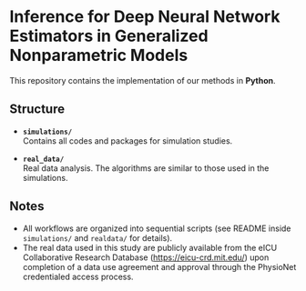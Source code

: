 # Inference for Deep Neural Network Estimators in Generalized Nonparametric Models

This repository contains the implementation of our methods in **Python**.

## Structure

- **`simulations/`**  
  Contains all codes and packages for simulation studies.

- **`real_data/`**  
  Real data analysis. The algorithms are similar to those used in the simulations.

## Notes

- All workflows are organized into sequential scripts (see README inside `simulations/` and `realdata/` for details).  
- The real data used in this study are publicly available from the eICU Collaborative Research Database (https://eicu-crd.mit.edu/) upon completion of a data use agreement and approval through the PhysioNet credentialed access process.
